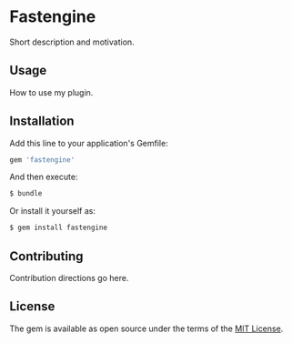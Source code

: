 # Fastengine
Short description and motivation.

## Usage
How to use my plugin.

## Installation
Add this line to your application's Gemfile:

```ruby
gem 'fastengine'
```

And then execute:
```bash
$ bundle
```

Or install it yourself as:
```bash
$ gem install fastengine
```

## Contributing
Contribution directions go here.

## License
The gem is available as open source under the terms of the [MIT License](http://opensource.org/licenses/MIT).
